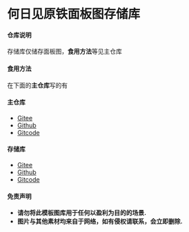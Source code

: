 <h1>何日见原铁面板图存储库</h1>

#### 仓库说明
存储库仅储存面板图，**食用方法**等见主仓库

#### 食用方法
在下面的**主仓库**写的有

#### 主仓库
* [Gitee](https://gitee.com/herijian/characterpic)
* [Github](https://github.com/herijian1/characterpic)
* [Gitcode](https://gitcode.com/herijian/characterpic)

#### 存储库
* [Gitee](https://gitee.com/herijian/characterpic1)
* [Github](https://github.com/herijian1/characterpic1)
* [Gitcode](https://gitcode.com/herijian/characterpic1)

#### 免责声明
* **请勿将此模板图库用于任何以盈利为目的的场景.** 
* **图片与其他素材均来自于网络，如有侵权请联系，会立即删除.**
